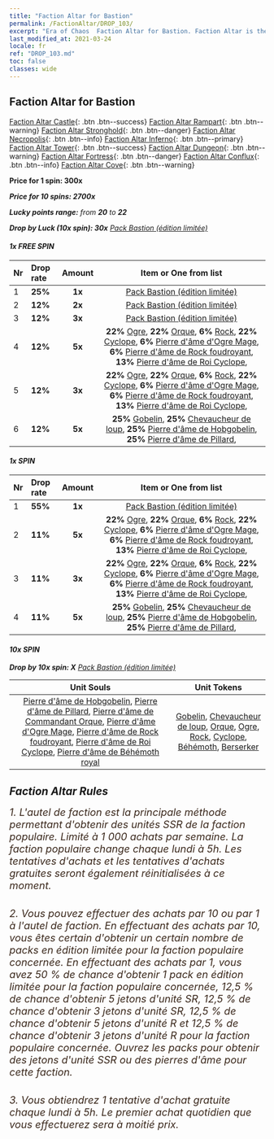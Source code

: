 ```yaml
---
title: "Faction Altar for Bastion"
permalink: /FactionAltar/DROP_103/
excerpt: "Era of Chaos  Faction Altar for Bastion. Faction Altar is the primary method for obtaining SSR units from the popular faction. Limited to 1,000 purchases each week. The popular faction changes at 05:00 every Monday. Purchase attempts and free purchase attempts will also reset then."
last_modified_at: 2021-03-24
locale: fr
ref: "DROP_103.md"
toc: false
classes: wide
---
```


##  Faction Altar for **Bastion**

  [Faction Altar Castle](/fr/FactionAltar/DROP_101/){: .btn .btn--success} [Faction Altar Rampart](/fr/FactionAltar/DROP_102/){: .btn .btn--warning} [Faction Altar Stronghold](/fr/FactionAltar/DROP_103/){: .btn .btn--danger} [Faction Altar Necropolis](/fr/FactionAltar/DROP_104/){: .btn .btn--info} [Faction Altar Inferno](/fr/FactionAltar/DROP_105/){: .btn .btn--primary} [Faction Altar Tower](/fr/FactionAltar/DROP_106/){: .btn .btn--success} [Faction Altar Dungeon](/fr/FactionAltar/DROP_107/){: .btn .btn--warning} [Faction Altar Fortress](/fr/FactionAltar/DROP_108/){: .btn .btn--danger} [Faction Altar Conflux](/fr/FactionAltar/DROP_109/){: .btn .btn--info} [Faction Altar Cove](/fr/FactionAltar/DROP_112/){: .btn .btn--warning} 

  **Price for 1 spin: 300x** <i class="fas fa-gem"/>

  **Price for 10 spins: 2700x** <i class="fas fa-gem"/>

  **Lucky points range:** from **20** to **22**

  **Drop by Luck (10x spin): 30x** [Pack Bastion (édition limitée)](/fr/Items/con_2103/)

####  1x FREE SPIN 

  |    Nr    |  Drop rate  |  Amount   |   Item or One from list  |
  |:---------|:------------|:---------:|:------------------------:|
  | 1 | **25%** | **1x** | [Pack Bastion (édition limitée)](/fr/Items/con_2103/) |
  | 2 | **12%** | **2x** | [Pack Bastion (édition limitée)](/fr/Items/con_2103/) |
  | 3 | **12%** | **3x** | [Pack Bastion (édition limitée)](/fr/Items/con_2103/) |
  | 4 | **12%** | **5x** |  **22%** [Ogre](/fr/Items/unt_220/),  **22%** [Orque](/fr/Items/unt_219/),  **6%** [Rock](/fr/Items/unt_221/),  **22%** [Cyclope](/fr/Items/unt_222/),  **6%** [Pierre d'âme d'Ogre Mage](/fr/Items/unt_308/),  **6%** [Pierre d'âme de Rock foudroyant](/fr/Items/unt_309/),  **13%** [Pierre d'âme de Roi Cyclope](/fr/Items/unt_310/),  |
  | 5 | **12%** | **3x** |  **22%** [Ogre](/fr/Items/unt_220/),  **22%** [Orque](/fr/Items/unt_219/),  **6%** [Rock](/fr/Items/unt_221/),  **22%** [Cyclope](/fr/Items/unt_222/),  **6%** [Pierre d'âme d'Ogre Mage](/fr/Items/unt_308/),  **6%** [Pierre d'âme de Rock foudroyant](/fr/Items/unt_309/),  **13%** [Pierre d'âme de Roi Cyclope](/fr/Items/unt_310/),  |
  | 6 | **12%** | **5x** |  **25%** [Gobelin](/fr/Items/unt_217/),  **25%** [Chevaucheur de loup](/fr/Items/unt_218/),  **25%** [Pierre d'âme de Hobgobelin](/fr/Items/unt_305/),  **25%** [Pierre d'âme de Pillard](/fr/Items/unt_306/),  |


####  1x SPIN 

  |    Nr    |  Drop rate  |  Amount   |   Item or One from list  |
  |:---------|:------------|:---------:|:------------------------:|
  | 1 | **55%** | **1x** | [Pack Bastion (édition limitée)](/fr/Items/con_2103/) |
  | 2 | **11%** | **5x** |  **22%** [Ogre](/fr/Items/unt_220/),  **22%** [Orque](/fr/Items/unt_219/),  **6%** [Rock](/fr/Items/unt_221/),  **22%** [Cyclope](/fr/Items/unt_222/),  **6%** [Pierre d'âme d'Ogre Mage](/fr/Items/unt_308/),  **6%** [Pierre d'âme de Rock foudroyant](/fr/Items/unt_309/),  **13%** [Pierre d'âme de Roi Cyclope](/fr/Items/unt_310/),  |
  | 3 | **11%** | **3x** |  **22%** [Ogre](/fr/Items/unt_220/),  **22%** [Orque](/fr/Items/unt_219/),  **6%** [Rock](/fr/Items/unt_221/),  **22%** [Cyclope](/fr/Items/unt_222/),  **6%** [Pierre d'âme d'Ogre Mage](/fr/Items/unt_308/),  **6%** [Pierre d'âme de Rock foudroyant](/fr/Items/unt_309/),  **13%** [Pierre d'âme de Roi Cyclope](/fr/Items/unt_310/),  |
  | 4 | **11%** | **5x** |  **25%** [Gobelin](/fr/Items/unt_217/),  **25%** [Chevaucheur de loup](/fr/Items/unt_218/),  **25%** [Pierre d'âme de Hobgobelin](/fr/Items/unt_305/),  **25%** [Pierre d'âme de Pillard](/fr/Items/unt_306/),  |


####  10x SPIN 

  **Drop by 10x spin: X** [Pack Bastion (édition limitée)](/fr/Items/con_2103/)

  |    Unit Souls    |  Unit Tokens  |
  |:----------------:|:-------------:|
  | [Pierre d'âme de Hobgobelin](/fr/Items/unt_305/), [Pierre d'âme de Pillard](/fr/Items/unt_306/), [Pierre d'âme de Commandant Orque](/fr/Items/unt_307/), [Pierre d'âme d'Ogre Mage](/fr/Items/unt_308/), [Pierre d'âme de Rock foudroyant](/fr/Items/unt_309/), [Pierre d'âme de Roi Cyclope](/fr/Items/unt_310/), [Pierre d'âme de Béhémoth royal](/fr/Items/unt_311/) | [Gobelin](/fr/Items/unt_217/), [Chevaucheur de loup](/fr/Items/unt_218/), [Orque](/fr/Items/unt_219/), [Ogre](/fr/Items/unt_220/), [Rock](/fr/Items/unt_221/), [Cyclope](/fr/Items/unt_222/), [Béhémoth](/fr/Items/unt_223/), [Berserker](/fr/Items/unt_224/) |



## Faction Altar Rules

  <span style="color: #3c2a1e;font-size:20px">1. L'autel de faction est la principale méthode permettant d'obtenir des unités SSR de la faction populaire. Limité à 1 000 achats par semaine. La faction populaire change chaque lundi à 5h. Les tentatives d'achats et les tentatives d'achats gratuites seront également réinitialisées à ce moment. </span><br/>

<br/>  <span style="color: #3c2a1e;font-size:20px">2. Vous pouvez effectuer des achats par 10 ou par 1 à l'autel de faction. En effectuant des achats par 10, vous êtes certain d'obtenir un certain nombre de packs en édition limitée pour la faction populaire concernée. En effectuant des achats par 1, vous avez 50 % de chance d'obtenir 1 pack en édition limitée pour la faction populaire concernée, 12,5 % de chance d'obtenir 5 jetons d'unité SR, 12,5 % de chance d'obtenir 3 jetons d'unité SR, 12,5 % de chance d'obtenir 5 jetons d'unité R et 12,5 % de chance d'obtenir 3 jetons d'unité R pour la faction populaire concernée. Ouvrez les packs pour obtenir des jetons d'unité SSR ou des pierres d'âme pour cette faction.</span><br/>

<br/>  <span style="color: #3c2a1e;font-size:20px">3. Vous obtiendrez 1 tentative d'achat gratuite chaque lundi à 5h. Le premier achat quotidien que vous effectuerez sera à moitié prix.</span><br/>

<br/>